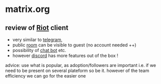 # matrix.org


## review of [Riot](https://riot.im) client 

 - very similar to [telegram](telegram.org),
 - public [room](https://riot.im/app/#/room/#mychelium:matrix.org) can be visible to guest (no account needed ++)
 - possibility of [chat bot](https://www.youtube.com/watch?v=hRVVn-8CzXE) etc.   
 - however [discord](https://discordapp.com/channels/@me) has more features out of the box !

advice: use what is popular, as adoption/followers are important
 i.e. if we need to be present on several plateform so be it.
 however of the team efficiency we can go for the easier one
 
 
